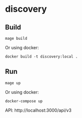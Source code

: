 # discovery

## Build

```
mage build
```

Or using docker:

```
docker build -t discovery:local .
```

## Run

```
mage up
```

Or using docker:

```
docker-compose up
```

API: http://localhost:3000/api/v3
